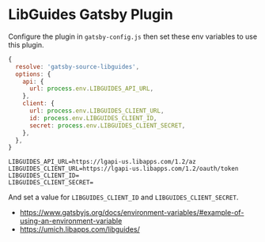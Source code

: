 # LibGuides Gatsby Plugin

Configure the plugin in `gatsby-config.js` then set these env variables to use this plugin.

```js
{
  resolve: 'gatsby-source-libguides',
  options: {
    api: {
      url: process.env.LIBGUIDES_API_URL,
    },
    client: {
      url: process.env.LIBGUIDES_CLIENT_URL,
      id: process.env.LIBGUIDES_CLIENT_ID,
      secret: process.env.LIBGUIDES_CLIENT_SECRET,
    },
  },
}
```

```
LIBGUIDES_API_URL=https://lgapi-us.libapps.com/1.2/az
LIBGUIDES_CLIENT_URL=https://lgapi-us.libapps.com/1.2/oauth/token
LIBGUIDES_CLIENT_ID=
LIBGUIDES_CLIENT_SECRET=
```

And set a value for `LIBGUIDES_CLIENT_ID` and `LIBGUIDES_CLIENT_SECRET`.

- https://www.gatsbyjs.org/docs/environment-variables/#example-of-using-an-environment-variable
- https://umich.libapps.com/libguides/
